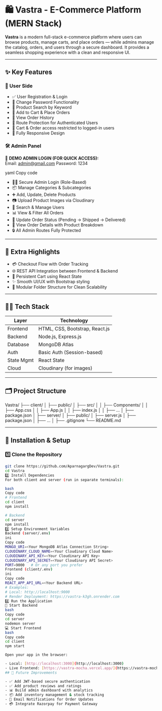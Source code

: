 # 🛍️ Vastra - E-Commerce Platform (MERN Stack)

**Vastra** is a modern full-stack e-commerce platform where users can browse products, manage carts, and place orders — while admins manage the catalog, orders, and users through a secure dashboard. It provides a seamless shopping experience with a clean and responsive UI.

---

## ✨ Key Features

### 👤 User Side
- ✅ User Registration & Login  
- 🔐 Change Password Functionality  
- 🔎 Product Search by Keyword  
- 🛒 Add to Cart & Place Orders  
- 🧾 View Order History  
- 🧱 Route Protection for Authenticated Users  
- 🚫 Cart & Order access restricted to logged-in users  
- 📱 Fully Responsive Design  

### 🛠️ Admin Panel

🚨 **DEMO ADMIN LOGIN (FOR QUICK ACCESS):**  
Email: admin@gmail.com
Password: 1234

yaml
Copy code

- 🧑‍💻 Secure Admin Login (Role-Based)  
- 📦 Manage Categories & Subcategories  
- ➕ Add, Update, Delete Products  
- 📷 Upload Product Images via Cloudinary  
- 🔎 Search & Manage Users  
- 📊 View & Filter All Orders  
- 🔄 Update Order Status (Pending → Shipped → Delivered)  
- 🧾 View Order Details with Product Breakdown  
- 🔒 All Admin Routes Fully Protected  

---

## 🧠 Extra Highlights
- 💳 Checkout Flow with Order Tracking  
- 🌐 REST API Integration between Frontend & Backend  
- 🛒 Persistent Cart using React State  
- ✨ Smooth UI/UX with Bootstrap styling  
- 🧩 Modular Folder Structure for Clean Scalability  

---

## 🧑‍💻 Tech Stack

| Layer       | Technology          |
|-------------|---------------------|
| Frontend    | HTML, CSS, Bootstrap, React.js |
| Backend     | Node.js, Express.js |
| Database    | MongoDB Atlas       |
| Auth        | Basic Auth (Session-based) |
| State Mgmt  | React State         |
| Cloud       | Cloudinary (for images) |

---

## 🗂️ Project Structure
Vastra/
├── client/
│ ├── public/
│ ├── src/
│ │ ├── Components/
│ │ ├── App.css
│ │ ├── App.js
│ │ ├── index.js
│ │ ├── ...
│ ├── package.json
│
├── server/
│ ├── public/
│ ├── server.js
│ ├── package.json
│ ├── ...
│
├── .gitignore
└── README.md

---

## 🚀 Installation & Setup

### 1️⃣ Clone the Repository
```bash
git clone https://github.com/AparnagargDev/Vastra.git
cd Vastra
2️⃣ Install Dependencies
For both client and server (run in separate terminals):

bash
Copy code
# Frontend
cd client
npm install

# Backend
cd server
npm install
3️⃣ Setup Environment Variables
Backend (server/.env)
ini
Copy code
MONGO_URI=<Your MongoDB Atlas Connection String>
CLOUDINARY_CLOUD_NAME=<Your Cloudinary Cloud Name>
CLOUDINARY_API_KEY=<Your Cloudinary API Key>
CLOUDINARY_API_SECRET=<Your Cloudinary API Secret>
PORT=9000   # Or any port you prefer
Frontend (client/.env)
ini
Copy code
REACT_APP_API_URL=<Your Backend URL>
# Examples:
# Local: http://localhost:9000
# Render Deployment: https://vastra-k3gh.onrender.com
4️⃣ Run the Application
🔧 Start Backend
bash
Copy code
cd server
nodemon server
💻 Start Frontend
bash
Copy code
cd client
npm start

Open your app in the browser:

- Local: [http://localhost:3000](http://localhost:3000)  
- Live Frontend: [https://vastra-mocha.vercel.app/](https://vastra-mocha.vercel.app/)  
## 🌱 Future Improvements

- ✅ Add JWT-based secure authentication  
- ✅ Add product reviews and ratings  
- 📊 Build admin dashboard with analytics  
- 📦 Add inventory management & stock tracking  
- 🔔 Email Notifications for Order Updates  
- 💳 Integrate Razorpay for Payment Gateway


